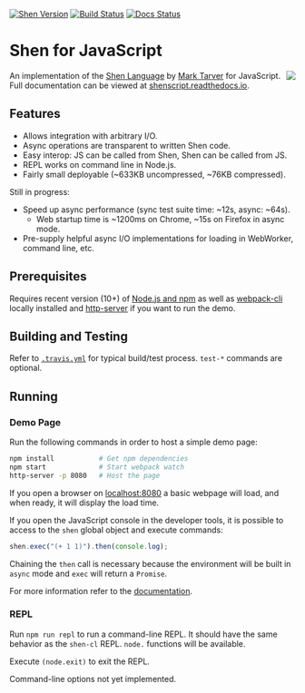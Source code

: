 [![Shen Version](https://img.shields.io/badge/shen-21.2-blue.svg)](https://github.com/Shen-Language)
[![Build Status](https://travis-ci.org/rkoeninger/ShenScript.svg?branch=master)](https://travis-ci.org/rkoeninger/ShenScript)
[![Docs Status](https://readthedocs.org/projects/shenscript/badge/?version=latest)](https://shenscript.readthedocs.io/en/latest/?badge=latest)

# Shen for JavaScript

<img src="https://raw.githubusercontent.com/rkoeninger/ShenScript/master/assets/logo.png" align="right">

An implementation of the [Shen Language](http://www.shenlanguage.org) by [Mark Tarver](http://marktarver.com/) for JavaScript. Full documentation can be viewed at [shenscript.readthedocs.io](https://shenscript.readthedocs.io/en/latest/).

## Features

  * Allows integration with arbitrary I/O.
  * Async operations are transparent to written Shen code.
  * Easy interop: JS can be called from Shen, Shen can be called from JS.
  * REPL works on command line in Node.js.
  * Fairly small deployable (\~633KB uncompressed, \~76KB compressed).

Still in progress:

  * Speed up async performance (sync test suite time: \~12s, async: \~64s).
    * Web startup time is \~1200ms on Chrome, \~15s on Firefox in async mode.
  * Pre-supply helpful async I/O implementations for loading in WebWorker, command line, etc.

## Prerequisites

Requires recent version (10+) of [Node.js and npm](https://nodejs.org/en/download/) as well as [webpack-cli](https://www.npmjs.com/package/webpack-cli) locally installed and [http-server](https://www.npmjs.com/package/http-server) if you want to run the demo.

## Building and Testing

Refer to [`.travis.yml`](.travis.yml) for typical build/test process. `test-*` commands are optional.

## Running

### Demo Page

Run the following commands in order to host a simple demo page:

```bash
npm install           # Get npm dependencies
npm start             # Start webpack watch
http-server -p 8080   # Host the page
```

If you open a browser on [localhost:8080](http://localhost:8080) a basic webpage will load, and when ready, it will display the load time.

If you open the JavaScript console in the developer tools, it is possible to access to the `shen` global object and execute commands:

```javascript
shen.exec("(+ 1 1)").then(console.log);
```

Chaining the `then` call is necessary because the environment will be built in `async` mode and `exec` will return a `Promise`.

For more information refer to the [documentation](https://shenscript.readthedocs.io/en/latest/interop.html).

### REPL

Run `npm run repl` to run a command-line REPL. It should have the same behavior as the `shen-cl` REPL. `node.` functions will be available.

Execute `(node.exit)` to exit the REPL.

Command-line options not yet implemented.
